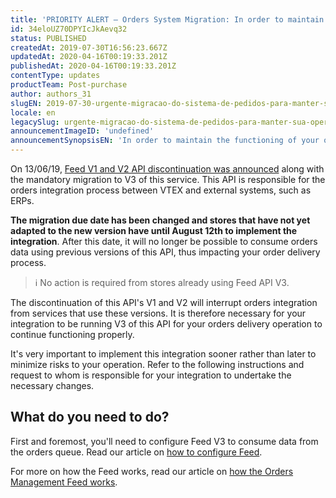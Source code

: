 ```yaml
---
title: 'PRIORITY ALERT – Orders System Migration: In order to maintain the functioning of your operation, ensure that your integration is up-to-date'
id: 34eloUZ70DPYIcJkAevq32
status: PUBLISHED
createdAt: 2019-07-30T16:56:23.667Z
updatedAt: 2020-04-16T00:19:33.201Z
publishedAt: 2020-04-16T00:19:33.201Z
contentType: updates
productTeam: Post-purchase
author: authors_31
slugEN: 2019-07-30-urgente-migracao-do-sistema-de-pedidos-para-manter-sua-operacao-funcionando
locale: en
legacySlug: urgente-migracao-do-sistema-de-pedidos-para-manter-sua-operacao-funcionando
announcementImageID: 'undefined'
announcementSynopsisEN: 'In order to maintain the functioning of your operation, ensure that your integration is up-to-date'
---
```


On 13/06/19, [Feed V1 and V2 API discontinuation was announced](/announcements/orders-management-module-feed-v1-and-v2--4zoxe3FihrNs0yQ1g1JyG4) along with the mandatory migration to V3 of this service. This API is responsible for the orders integration process between VTEX and external systems, such as ERPs.

__The migration due date has been changed and stores that have not yet adapted to the new version have until August 12th to implement the integration__. After this date, it will no longer be possible to consume orders data using previous versions of this API, thus impacting your order delivery process.

> ℹ️ No action is required from stores already using Feed API V3.

The discontinuation of this API's V1 and V2 will interrupt orders integration from services that use these versions. It is therefore necessary for your integration to be running V3 of this API for your orders delivery operation to continue functioning properly.

It's very important to implement this integration sooner rather than later to minimize risks to your operation. Refer to the following instructions and request to whom is responsible for your integration to undertake the necessary changes.

## What do you need to do?

First and foremost, you'll need to configure Feed V3 to consume data from the orders queue. Read our article on [how to configure Feed](/tutorial/feed-v3-orders-management--5qDml3cQypWDRTgw69s4C1).

For more on how the Feed works, read our article on [how the Orders Management Feed works](/tutorial/how-orders-management-module-feed-v3--5SzSKee2f666YCoWkm0eQC).
